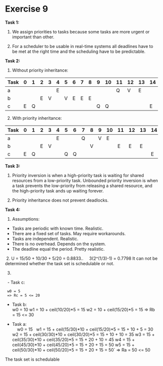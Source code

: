 # Exercise 9


**Task 1:**
  1. We assign priorities to tasks because some tasks are more urgent or important than other.
  
  2. For a scheduler to be usable in real-time systems all deadlines have to be met at the right time and the scheduling have to be predictable.
  
**Task 2:**
  1. Without priority inheritance:
  
|Task|0|1|2|3|4|5|6|7|8|9|10|11|12|13|14|
|----|-|-|-|-|-|-|-|-|-|-|--|--|--|--|--|
| a  | | | | |E| | | | | |  |Q |V |E |  |
| b  | | |E|V| |V|E|E|E| |  |  |  |  |  |
| c  |E|Q| | | | | | | |Q|Q |  |  |  |E |

  2. With priority inheritance:
  
|Task|0|1|2|3|4|5|6|7|8|9|10|11|12|13|14|
|----|-|-|-|-|-|-|-|-|-|-|--|--|--|--|--|
| a  | | | | |E| | |Q| |V|E |  |  |  |  |
| b  | | |E|V| | | | |V| |  |E |E |E |  |
| c  |E|Q| | | |Q|Q| | | |  |  |  |  |E |

**Task 3:**
  1. Priority inversion is when a high-priority task is waiting for shared resources from a low-priority task. Unbounded priority inversion is when a task prevents the low-priority from releasing a shared resource, and the high-priority task ands up waiting forever.
  
  2. Priority inheritance does not prevent deadlocks.
  
**Task 4:**
  1. Assumptions:
   - Tasks are periodic with known time. Realistic.
   - There are a fixed set of tasks. May require workarounds.
   - Tasks are independent. Realistic.
   - There is no overhead. Depends on the system.
   - The deadline equal the period. Pretty realistic.
    
  2. U = 15/50 + 10/30 + 5/20 = 0.8833..
     3(2^(1/3)-1) = 0.7798
     It can not be determined whether the task set is schedulable or not.
     
  3. 
   - Task c:
   
     w0 = 5
     => Rc = 5 <= 20
     
   - Task b:  
     w0 = 10
     w1 = 10 + ceil(10/20)*5 = 15
     w2 = 10 + ceil(15/20)*5 = 15
     => Rb = 15 <= 30
     
   - Task a:  
     
w0 = 15  
w1 = 15 + ceil(15/30)*10 + ceil(15/20)*5 = 15 + 10 + 5 = 30
w2 = 15 + ceil(30/30)*10 + ceil(30/20)*5 = 15 + 10 + 10 = 35
w3 = 15 + ceil(35/30)*10 + ceil(35/20)*5 = 15 + 20 + 10 = 45
w4 = 15 + ceil(45/30)*10 + ceil(45/20)*5 = 15 + 20 + 15 = 50
w5 = 15 + ceil(50/30)*10 + ceil(50/20)*5 = 15 + 20 + 15 = 50`
=> Ra = 50 <= 50
     
The task set is schedulable

